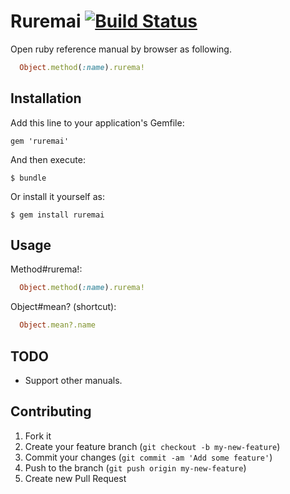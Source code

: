 # Ruremai [![Build Status](https://travis-ci.org/hibariya/ruremai.png?branch=master)](https://travis-ci.org/hibariya/ruremai)

Open ruby reference manual by browser as following.

```ruby
  Object.method(:name).rurema!
```

## Installation

Add this line to your application's Gemfile:

    gem 'ruremai'

And then execute:

    $ bundle

Or install it yourself as:

    $ gem install ruremai

## Usage

Method#rurema!:

```ruby
  Object.method(:name).rurema!
```

Object#mean? (shortcut):

```ruby
  Object.mean?.name
```

## TODO

* Support other manuals.

## Contributing

1. Fork it
2. Create your feature branch (`git checkout -b my-new-feature`)
3. Commit your changes (`git commit -am 'Add some feature'`)
4. Push to the branch (`git push origin my-new-feature`)
5. Create new Pull Request
